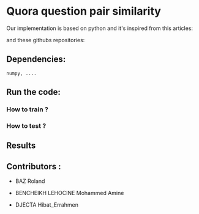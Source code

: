 # Quora question pair similarity


Our implementation is based on python and it's inspired from this articles:



and these githubs repositories: 



## Dependencies:
 ````
 numpy, ....
 ```` 
 
## Run the code:
### How to train ?

	

### How to test ?

## Results
## Contributors :
  - BAZ Roland

  - BENCHEIKH LEHOCINE Mohammed Amine
  
  - DJECTA Hibat_Errahmen

  

